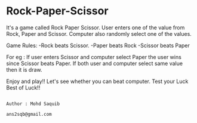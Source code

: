 # Rock-Paper-Scissor
It's a game called Rock Paper Scissor.
User enters one of the value from Rock, Paper and Scissor.
Computer also randomly select one of the values.

Game Rules:
-Rock beats Scissor.
-Paper beats Rock
-Scissor beats Paper

For eg : If user enters Scissor and computer select Paper the user wins since Scissor beats Paper.
         If both user and computer select same value then it is draw.
         
Enjoy and play!!
Let's see whether you can beat computer. Test your Luck
Best of Luck!!

                                                                                      Author : Mohd Saquib
                                                                                               ans2sqb@gmail.com
